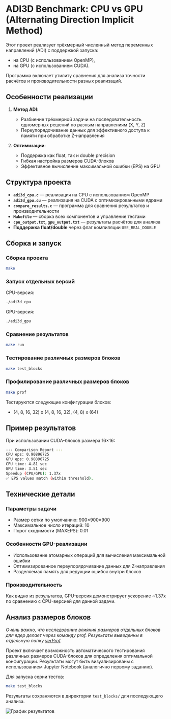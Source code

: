 # ADI3D Benchmark: CPU vs GPU (Alternating Direction Implicit Method)

Этот проект реализует трёхмерный численный метод переменных направлений (ADI) с поддержкой запуска:
- на CPU (с использованием OpenMP),
- на GPU (с использованием CUDA).

Программа включает утилиту сравнения для анализа точности расчётов и производительности разных реализаций.

## Особенности реализации

1. **Метод ADI**:
   - Разбиение трёхмерной задачи на последовательность одномерных решений по разным направлениям (X, Y, Z)
   - Переупорядочивание данных для эффективного доступа к памяти при обработке Z-направления

2. **Оптимизации**:
   - Поддержка как float, так и double precision
   - Гибкая настройка размеров CUDA-блоков
   - Эффективное вычисление максимальной ошибки (EPS) на GPU

## Структура проекта

- **`adi3d_cpu.c`** — реализация на CPU с использованием OpenMP
- **`adi3d_gpu.cu`** — реализация на CUDA с оптимизированными ядрами
- **`compare_results.c`** — программа для сравнения результатов и производительности
- **`Makefile`** — сборка всех компонентов и управление тестами
- **`cpu_output.txt`, `gpu_output.txt`** — результаты расчётов для анализа
- **Поддержка float/double** через флаг компиляции `USE_REAL_DOUBLE`

## Сборка и запуск

### Сборка проекта
```bash
make
```

### Запуск отдельных версий
CPU-версия:
```bash
./adi3d_cpu
```

GPU-версия:
```bash
./adi3d_gpu
```

### Сравнение результатов
```bash
make run
```

### Тестирование различных размеров блоков
```bash
make test_blocks
```

### Профилирование различных размеров блоков
```bash
make prof
```

Тестируются следующие конфигурации блоков:
- (4, 8, 16, 32) x (4, 8, 16, 32), (4, 8) x (64)

## Пример результатов

При использовании CUDA-блоков размера 16×16:

```bash
--- Comparison Report ---
CPU eps: 0.90896725
GPU eps: 0.90896725
CPU time: 4.81 sec
GPU time: 3.51 sec
Speedup (CPU/GPU): 1.37x
✅ EPS values match (within threshold).
```

## Технические детали

### Параметры задачи
- Размер сетки по умолчанию: 900×900×900
- Максимальное число итераций: 10
- Порог сходимости (MAXEPS): 0.01

### Особенности GPU-реализации
- Использование атомарных операций для вычисления максимальной ошибки
- Оптимизированное переупорядочивание данных для Z-направления
- Разделяемая память для редукции ошибок внутри блоков

### Производительность
Как видно из результатов, GPU-версия демонстрирует ускорение ~1.37x по сравнению с CPU-версией для данной задачи. 

## Анализ размеров блоков

*Очень важно, что исследование влияния размеров отдельных блоков для ядер делает через команду prof. Результаты выведенны в отдельную папку [verProf](./profVer).*

Проект включает возможность автоматического тестирования различных размеров CUDA-блоков для определения оптимальной конфигурации. Результаты могут быть визуализированы с использованием Jupyter Notebook (аналогично первому заданию).

Для запуска серии тестов:
```bash
make test_blocks
```

Результаты сохраняются в директории `test_blocks/` для последующего анализа.

![График результатов](https://github.com/user-attachments/assets/5e1c91de-7c66-463e-8b42-27e0bb0c3ba2)
